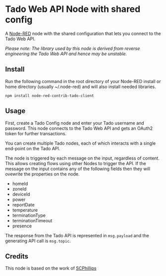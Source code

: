 # Tado Web API Node with shared config

A <a href="http://nodered.org" target="_new">Node-RED</a> node with the shared configuration that lets you connect to the Tado Web API.

*Please note: The library used by this node is derived from reverse engineering the Tado Web API and hence may be unstable.*

## Install

Run the following command in the root directory of your Node-RED install or home directory (usually ~/.node-red) and will also install
needed libraries.

```
npm install node-red-contrib-tado-client
```

## Usage

First, create a Tado Config node and enter your Tado username and password. This node connects to the Tado Web API and gets an OAuth2
token for further transactions.

You can create multiple Tado nodes, each of which interacts with a single end-point on the Tado API.

The node is triggered by each message on the input, regardless of content. This allows creating flows using other Nodes to
trigger the API. If the message on the input contains any of the following fields then they will ovewrite the properties on the node.

* homeId
* zoneId
* deviceId
* power
* reportDate 
* temperature
* terminationType
* terminationTimeout
* presence

The response from the Tado API is represented in ```msg.payload``` and the generating API call is ```msg.topic```.

## Credits

This node is based on the work of [SCPhillips](http://blog.scphillips.com/posts/2017/01/the-tado-api-v2/)
